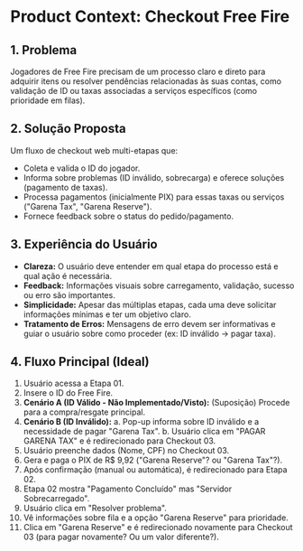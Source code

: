 # Product Context: Checkout Free Fire

## 1. Problema

Jogadores de Free Fire precisam de um processo claro e direto para adquirir itens ou resolver pendências relacionadas às suas contas, como validação de ID ou taxas associadas a serviços específicos (como prioridade em filas).

## 2. Solução Proposta

Um fluxo de checkout web multi-etapas que:
- Coleta e valida o ID do jogador.
- Informa sobre problemas (ID inválido, sobrecarga) e oferece soluções (pagamento de taxas).
- Processa pagamentos (inicialmente PIX) para essas taxas ou serviços ("Garena Tax", "Garena Reserve").
- Fornece feedback sobre o status do pedido/pagamento.

## 3. Experiência do Usuário

- **Clareza:** O usuário deve entender em qual etapa do processo está e qual ação é necessária.
- **Feedback:** Informações visuais sobre carregamento, validação, sucesso ou erro são importantes.
- **Simplicidade:** Apesar das múltiplas etapas, cada uma deve solicitar informações mínimas e ter um objetivo claro.
- **Tratamento de Erros:** Mensagens de erro devem ser informativas e guiar o usuário sobre como proceder (ex: ID inválido -> pagar taxa).

## 4. Fluxo Principal (Ideal)

1.  Usuário acessa a Etapa 01.
2.  Insere o ID do Free Fire.
3.  **Cenário A (ID Válido - Não Implementado/Visto):** (Suposição) Procede para a compra/resgate principal.
4.  **Cenário B (ID Inválido):**
    a. Pop-up informa sobre ID inválido e a necessidade de pagar "Garena Tax".
    b. Usuário clica em "PAGAR GARENA TAX" e é redirecionado para Checkout 03.
5.  Usuário preenche dados (Nome, CPF) no Checkout 03.
6.  Gera e paga o PIX de R$ 9,92 ("Garena Reserve"? ou "Garena Tax"?).
7.  Após confirmação (manual ou automática), é redirecionado para Etapa 02.
8.  Etapa 02 mostra "Pagamento Concluído" mas "Servidor Sobrecarregado".
9.  Usuário clica em "Resolver problema".
10. Vê informações sobre fila e a opção "Garena Reserve" para prioridade.
11. Clica em "Garena Reserve" e é redirecionado novamente para Checkout 03 (para pagar novamente? Ou um valor diferente?). 